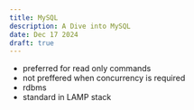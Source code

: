 ```yaml
---
title: MySQL
description: A Dive into MySQL
date: Dec 17 2024
draft: true
---
```


- preferred for read only commands
- not preffered when concurrency is required
- rdbms
- standard in LAMP stack

